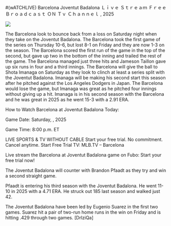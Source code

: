 #(wATCHLIVE) Barcelona Joventut Badalona Ｌｉｖｅ Ｓｔｒｅａｍ Ｆｒｅｅ Ｂｒｏａｄｃａｓｔ ＯＮ Ｔｖ Ｃｈａｎｎｅｌ , 2025  
  
  
[![](https://i.imgur.com/qSNzIqt.png)](https://movie.rssnews.media/OaeNumgu.php)  
  
The Barcelona look to bounce back from a loss on Saturday night when they take on the Joventut Badalona. The Barcelona took the first game of the series on Thursday 10-6, but lost 8-1 on Friday and they are now 1-3 on the season. The Barcelona scored the first run of the game in the top of the second, but gave up two in the bottom of the inning and trailed the rest of the game. The Barcelona managed just three hits and Jameson Taillon gave up six runs in four and a third innings. The Barcelona will give the ball to Shota Imanaga on Saturday as they look to clinch at least a series split with the Joventut Badalona. Imanaga will be making his second start this season after he pitched against the Los Angeles Dodgers in Japan. The Barcelona would lose the game, but Imanaga was great as he pitched four innings without giving up a hit. Imanaga is in his second season with the Barcelona and he was great in 2025 as he went 15-3 with a 2.91 ERA.

How to Watch Barcelona at Joventut Badalona Today:

Game Date: Saturday, , 2025

Game Time: 8:00 p.m. ET

LIVE SPORTS & TV WITHOUT CABLE
Start your free trial. No commitment. Cancel anytime.
Start Free Trial
TV: MLB.TV – Barcelona

Live stream the Barcelona at Joventut Badalona game on Fubo: Start your free trial now!

The Joventut Badalona will counter with Brandon Pfaadt as they try and win a second straight game.

Pfaadt is entering his third season with the Joventut Badalona. He went 11-10 in 2025 with a 4.71 ERA. He struck out 185 last season and walked just 42.

The Joventut Badalona have been led by Eugenio Suarez in the first two games. Suarez hit a pair of two-run home runs in the win on Friday and is hitting .429 through two games. [DrlziQa]